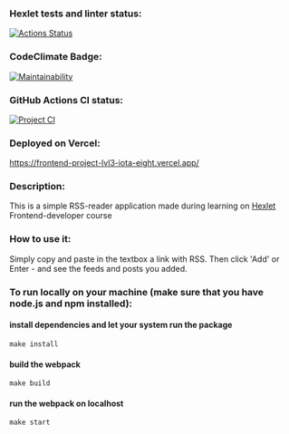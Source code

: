 ### Hexlet tests and linter status:
[![Actions Status](https://github.com/niyak93rus/frontend-project-lvl3/workflows/hexlet-check/badge.svg)](https://github.com/niyak93rus/frontend-project-lvl3/actions)

### CodeClimate Badge:
[![Maintainability](https://api.codeclimate.com/v1/badges/a64a91e6aebcbeaeeba3/maintainability)](https://codeclimate.com/github/niyak93rus/frontend-project-lvl3/maintainability)

### GitHub Actions CI status:
[![Project CI](https://github.com/niyak93rus/frontend-project-lvl3/actions/workflows/CI.yml/badge.svg)](https://github.com/niyak93rus/frontend-project-lvl3/actions/workflows/CI.yml)

### Deployed on Vercel:
https://frontend-project-lvl3-iota-eight.vercel.app/


### Description:
This is a simple RSS-reader application made during learning on [Hexlet](https://ru.hexlet.io/) Frontend-developer course

### How to use it: 
Simply copy and paste in the textbox a link with RSS. Then click 'Add' or Enter - and see the feeds and posts you added.

### To run locally on your machine (make sure that you have node.js and npm installed):

  #### install dependencies and let your system run the package
  `make install`
  #### build the webpack
  `make build`
  #### run the webpack on localhost 
  `make start`
